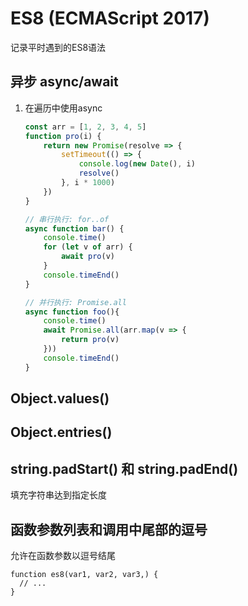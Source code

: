 # ES8 (ECMAScript 2017)
记录平时遇到的ES8语法

## 异步 async/await

1. 在遍历中使用async  

    ```javascript
    const arr = [1, 2, 3, 4, 5]
    function pro(i) {
        return new Promise(resolve => {
            setTimeout(() => {
                console.log(new Date(), i)
                resolve()
            }, i * 1000)
        })
    }

    // 串行执行: for..of 
    async function bar() {
        console.time()
        for (let v of arr) {
            await pro(v)
        }
        console.timeEnd()
    }

    // 并行执行: Promise.all
    async function foo(){
        console.time()
        await Promise.all(arr.map(v => {
            return pro(v)
        }))
        console.timeEnd()
    }
    ```


## Object.values()


## Object.entries()


## string.padStart() 和 string.padEnd()
填充字符串达到指定长度


## 函数参数列表和调用中尾部的逗号
允许在函数参数以逗号结尾
```
function es8(var1, var2, var3,) {
  // ... 
}
```